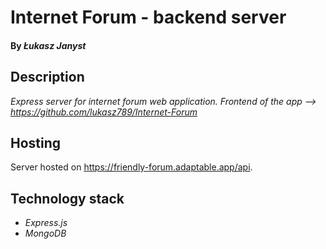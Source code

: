 # Internet Forum - backend server

#### By _Łukasz Janyst_

## Description

_Express server for internet forum web application. Frontend of the app --> https://github.com/lukasz789/Internet-Forum_

## Hosting

Server hosted on https://friendly-forum.adaptable.app/api. 

## Technology stack

* _Express.js_
* _MongoDB_
